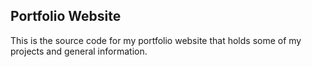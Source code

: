 ## Portfolio Website

This is the source code for my portfolio website that holds some of my projects and general information.
